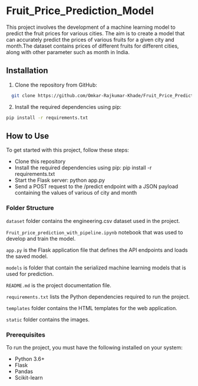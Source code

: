 # Fruit_Price_Prediction_Model
This project involves the development of a machine learning model to predict the fruit prices for various cities. The aim is to create a model that can accurately predict the prices of various fruits for a given city and month.The dataset contains prices of different fruits for different cities, along with other parameter such as month in India.

## Installation

1. Clone the repository from GitHub:

```bash
  git clone https://github.com/Omkar-Rajkumar-Khade/Fruit_Price_Prediction_Model.git
```


2. Install the required dependencies using pip:
```bash
pip install -r requirements.txt
```


## How to Use
To get started with this project, follow these steps:
* Clone this repository
* Install the required dependencies using pip: pip install -r requirements.txt
* Start the Flask server: python app.py
* Send a POST request to the /predict endpoint with a JSON payload containing the values of various of city and month

### Folder Structure 

`dataset` folder contains the engineering.csv dataset used in the project.

`Fruit_price_prediction_with_pipeline.ipynb` notebook that was used to develop and train the model.

`app.py` is the Flask application file that defines the API endpoints and loads the saved model.

`models` is folder that contain the serialized machine learning models that is used for prediction.

`README.md` is the project documentation file.

`requirements.txt` lists the Python dependencies required to run the project.

`templates` folder contains the HTML templates for the web application.

`static` folder contains the images.


### Prerequisites

To run the project, you must have the following installed on your system:

* Python 3.6+
* Flask
* Pandas
* Scikit-learn
